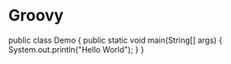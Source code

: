 # Groovy
public class Demo {
    public static void main(String[] args) {
        System.out.println("Hello World");
    }
}
